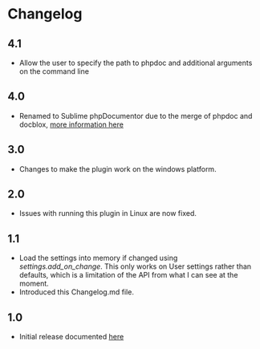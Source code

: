 Changelog
=========

4.1
---
* Allow the user to specify the path to phpdoc and additional arguments on the command line

4.0
---
* Renamed to Sublime phpDocumentor due to the merge of phpdoc and docblox, [more information here](http://www.docblox-project.org/2012/03/docblox-is-unmasked-it-is-really-phpdocumentor-2/)

3.0
---
* Changes to make the plugin work on the windows platform.

2.0
---
* Issues with running this plugin in Linux are now fixed.

1.1
---
* Load the settings into memory if changed using _settings.add_on_change_. This only works on User settings rather than defaults, which is a limitation of the API from what I can see at the moment.
* Introduced this Changelog.md file.

1.0
---
* Initial release documented [here](http://soulbroken.co.uk/code/sublimedocblox)

